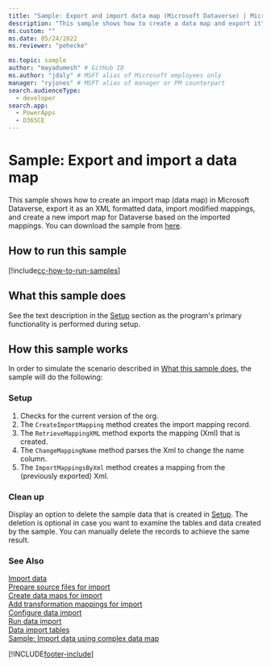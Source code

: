 ```yaml
---
title: "Sample: Export and import data map (Microsoft Dataverse) | Microsoft Docs" # Intent and product brand in a unique string of 43-59 chars including spaces
description: "This sample shows how to create a data map and export it" # 115-145 characters including spaces. This abstract displays in the search result.
ms.custom: ""
ms.date: 05/24/2022
ms.reviewer: "pehecke"

ms.topic: sample
author: "mayadumesh" # GitHub ID
ms.author: "jdaly" # MSFT alias of Microsoft employees only
manager: "ryjones" # MSFT alias of manager or PM counterpart
search.audienceType: 
  - developer
search.app: 
  - PowerApps
  - D365CE
---
```

# Sample: Export and import a data map



This sample shows how to create an import map (data map) in Microsoft Dataverse, export it as an XML formatted data, import modified mappings, and create a new import map for Dataverse based on the imported mappings. You can download the sample from [here](https://github.com/Microsoft/PowerApps-Samples/tree/master/cds/orgsvc/C%23/ExportImportDataMap).

## How to run this sample

[!include[cc-how-to-run-samples](../../includes/cc-how-to-run-samples.md)]

## What this sample does

See the text description in the [Setup](#setup) section as the program's primary functionality is performed during setup.

## How this sample works

In order to simulate the scenario described in [What this sample does](#what-this-sample-does), the sample will do the following:

### Setup

1. Checks for the current version of the org. 
2. The `CreateImportMapping` method creates the import mapping record.
3. The `RetrieveMappingXML` method exports the mapping (Xml) that is created.
4. The `ChangeMappingName` method parses the Xml to change the name column.
5. The `ImportMappingsByXml` method creates a mapping from the (previously exported) Xml.

### Clean up

Display an option to delete the sample data that is created in [Setup](#setup). The deletion is optional in case you want to examine the tables and data created by the sample. You can manually delete the records to achieve the same result.


### See Also

[Import data](../../import-data.md)<br />
[Prepare source files for import](../../prepare-source-files-import.md)<br />
[Create data maps for import](../../create-data-maps-for-import.md)<br />
[Add transformation mappings for import](../../add-transformation-mappings-import.md)<br />
[Configure data import](../../configure-data-import.md)<br />
[Run data import](../../run-data-import.md)<br />
[Data import tables](../../data-import-entities.md)<br />
[Sample: Import data using complex data map](import-data-complex-data-map.md)<br />


[!INCLUDE[footer-include](../../../../includes/footer-banner.md)]
